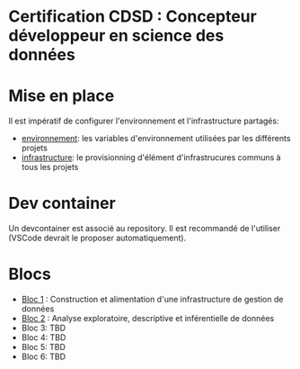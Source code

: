# Certification CDSD : Concepteur développeur en science des données

# Mise en place
Il est impératif de configurer l'environnement et l'infrastructure partagés:

- [environnement](.env.sample): les variables d'environnement utilisées par les différents projets
- [infrastructure](common/README.md): le provisionning d'élément d'infrastrucures communs à tous les projets

# Dev container
Un devcontainer est associé au repository.
Il est recommandé de l'utiliser (VSCode devrait le proposer automatiquement).

# Blocs
- [Bloc 1](bloc-1/README.md) : Construction et alimentation d'une infrastructure de gestion de données
- [Bloc 2](bloc-2/README.md) : Analyse exploratoire, descriptive et inférentielle de données
- Bloc 3: TBD
- Bloc 4: TBD
- Bloc 5: TBD
- Bloc 6: TBD
